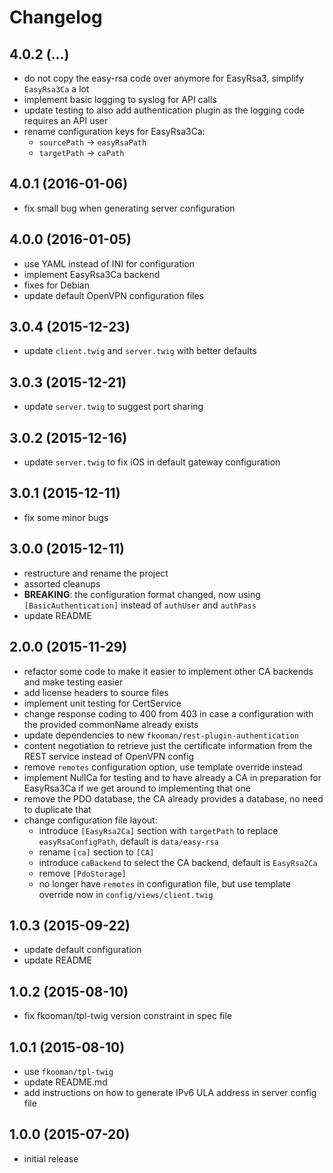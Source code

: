 # Changelog

## 4.0.2 (...)
- do not copy the easy-rsa code over anymore for EasyRsa3, simplify 
  `EasyRsa3Ca` a lot
- implement basic logging to syslog for API calls
- update testing to also add authentication plugin as the logging 
  code requires an API user
- rename configuration keys for EasyRsa3Ca:
  - `sourcePath` -> `easyRsaPath`
  - `targetPath` -> `caPath`
 
## 4.0.1 (2016-01-06)
- fix small bug when generating server configuration

## 4.0.0 (2016-01-05)
- use YAML instead of INI for configuration
- implement EasyRsa3Ca backend
- fixes for Debian
- update default OpenVPN configuration files

## 3.0.4 (2015-12-23)
- update `client.twig` and `server.twig` with better defaults

## 3.0.3 (2015-12-21)
- update `server.twig` to suggest port sharing

## 3.0.2 (2015-12-16)
- update `server.twig` to fix iOS in default gateway configuration

## 3.0.1 (2015-12-11)
- fix some minor bugs

## 3.0.0 (2015-12-11)
- restructure and rename the project
- assorted cleanups
- **BREAKING**: the configuration format changed, now using 
  `[BasicAuthentication]` instead of `authUser` and `authPass`
- update README

## 2.0.0 (2015-11-29)
- refactor some code to make it easier to implement other CA backends and make 
  testing easier
- add license headers to source files
- implement unit testing for CertService
- change response coding to 400 from 403 in case a configuration with the 
  provided commonName already exists
- update dependencies to new `fkooman/rest-plugin-authentication`
- content negotiation to retrieve just the certificate information from the 
  REST service instead of OpenVPN config
- remove `remotes` configuration option, use template override instead
- implement NullCa for testing and to have already a CA in preparation for
  EasyRsa3Ca if we get around to implementing that one
- remove the PDO database, the CA already provides a database, no need to 
  duplicate that
- change configuration file layout:
  - introduce `[EasyRsa2Ca]` section with `targetPath` to replace 
    `easyRsaConfigPath`, default is `data/easy-rsa`
  - rename `[ca]` section to `[CA]`
  - introduce `caBackend` to select the CA backend, default is `EasyRsa2Ca`
  - remove `[PdoStorage]`
  - no longer have `remotes` in configuration file, but use template override
    now in `config/views/client.twig`

## 1.0.3 (2015-09-22)
- update default configuration
- update README

## 1.0.2 (2015-08-10)
- fix fkooman/tpl-twig version constraint in spec file

## 1.0.1 (2015-08-10)
- use `fkooman/tpl-twig`
- update README.md
- add instructions on how to generate IPv6 ULA address in server config file

## 1.0.0 (2015-07-20)
- initial release
